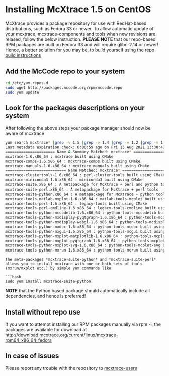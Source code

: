 # Installing McXtrace 1.5 on CentOS

McXtrace provides a package repository for use with RedHat-based distributions, such as Fedora 33 or newer. To allow automatic update of your mcxtrace, mcxtrace-components and tools when new revisions are relased, follow the below instruction. **PLEASE NOTE** that our repo-based RPM packages are built on Fedora 33 and will require glibc-2.14 or newer! Hence, a better solution for you may be, to build yourself using the [repo build instructions](https://github.com/McXtraceMcXtrace/McCode/wiki/Building-McStas-McXtrace)


## Add the McCode repo to your system
```bash
cd /etc/yum.repos.d
sudo wget http://packages.mccode.org/rpm/mccode.repo
sudo yum update
```

## Look for the packages descriptions on your system
After following the above steps your package manager should now be aware of mcxtrace
```bash
yum search mcxtrace* |grep -v 1.5 |grep -v 1.4 |grep -v 1.2 |grep -v 1.1
Last metadata expiration check: 0:00:59 ago on Fri 13 Aug 2021 13:30:41 UTC.
====================== Name & Summary Matched: mcxtrace* =======================
mcxtrace-1.6.x86_64 : mcxtrace built using CMake
mcxtrace-comps-1.6.x86_64 : mcxtrace-comps built using CMake
mcxtrace-manuals-1.6.x86_64 : mcxtrace_manuals built using CMake
=========================== Name Matched: mcxtrace* ============================
mcxtrace-clustertools-1.6.x86_64 : perl-cluster-tools built using CMake
mcxtrace-miniconda3-1.6.x86_64 : miniconda3 built using CMake
mcxtrace-suite.x86_64 : A metapackage for McXtrace + perl and python tools
mcxtrace-suite-perl.x86_64 : A metapackage for McXtrace + perl tools
mcxtrace-suite-python.x86_64 : A metapackage for McXtrace + python tools
mcxtrace-tools-matlab-mxplot-1.6.x86_64 : matlab-tools-mcplot built using CMake
mcxtrace-tools-perl-1.6.x86_64 : legacy-tools built using CMake
mcxtrace-tools-perl-cmdline-1.6.x86_64 : legacy-tools-cmdline built using CMake
mcxtrace-tools-python-mccodelib-1.6.x86_64 : python-tools-mccodelib built using CMake
mcxtrace-tools-python-mxdisplay-pyqtgraph-1.6.x86_64 : python-tools-mcdisplay-pyqtgraph built using CMake
mcxtrace-tools-python-mxdisplay-webgl-1.6.x86_64 : python-tools-mcdisplay-webgl built using CMake
mcxtrace-tools-python-mxdoc-1.6.x86_64 : python-tools-mcdoc built using CMake
mcxtrace-tools-python-mxgui-1.6.x86_64 : python-tools-mcgui built using CMake
mcxtrace-tools-python-mxplot-matplotlib-1.6.x86_64 : python-tools-mcplot built using CMake
mcxtrace-tools-python-mxplot-pyqtgraph-1.6.x86_64 : python-tools-mcplot-pyqtgraph built using CMake
mcxtrace-tools-python-mxplot-svg-1.6.x86_64 : python-tools-mcplot-svg built using CMake
mcxtrace-tools-python-mxrun-1.6.x86_64 : python-tools-mcrun built using CMake
```
```
The meta-packages *mcxtrace-suite-python* and *mcxtrace-suite-perl* allows you to install mcxtrace with one or both sets of tools (mxrun/mxplot etc.) by simple yum commands like

```bash
sudo yum install mcxtrace-suite-python
```

**NOTE** that the Python based package should automatically include
all dependencies, and hence is preferred!

## Install without repo use
If you want to attempt installing our RPM packages manually via rpm -i, the packages are available for download at http://download.mcxtrace.org/current/linux/mcxtrace-rpm64_x86_64_fedora

## In case of issues
Please report any trouble with the repository to [mcxtrace-users](mailto:mcstas-users@mcxtrace.org)

